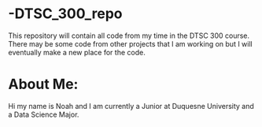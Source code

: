 # -DTSC_300_repo
This repository will contain all code from my time in the DTSC 300 course. There may be some code from other projects that I am working on but I will eventually make a new place for the code.

# About Me:

Hi my name is Noah and I am currently a Junior at Duquesne University and a Data Science Major.
